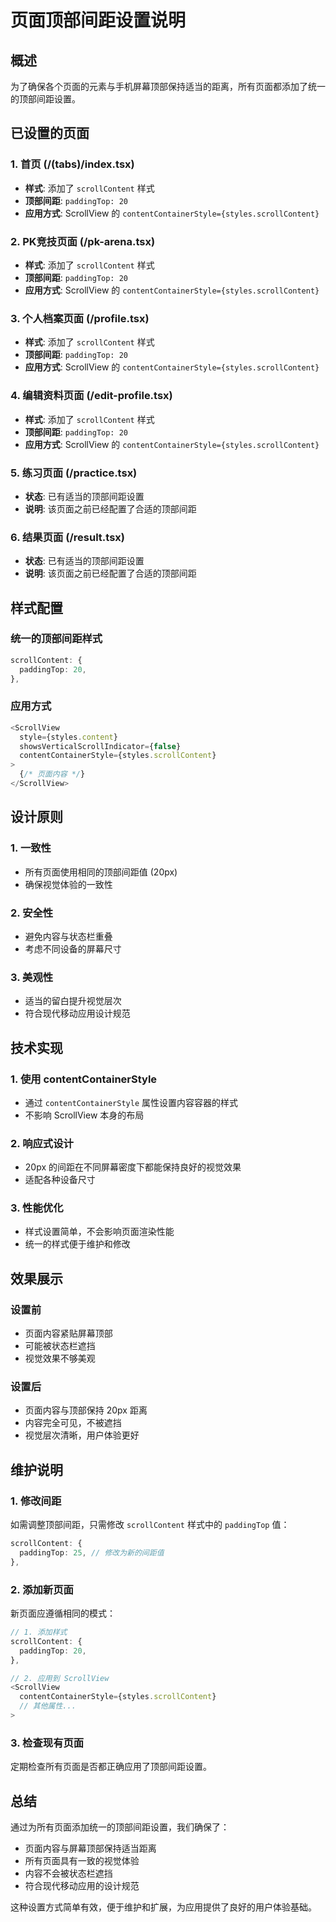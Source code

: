 # 页面顶部间距设置说明

## 概述
为了确保各个页面的元素与手机屏幕顶部保持适当的距离，所有页面都添加了统一的顶部间距设置。

## 已设置的页面

### 1. 首页 (/(tabs)/index.tsx)
- **样式**: 添加了 `scrollContent` 样式
- **顶部间距**: `paddingTop: 20`
- **应用方式**: ScrollView 的 `contentContainerStyle={styles.scrollContent}`

### 2. PK竞技页面 (/pk-arena.tsx)
- **样式**: 添加了 `scrollContent` 样式
- **顶部间距**: `paddingTop: 20`
- **应用方式**: ScrollView 的 `contentContainerStyle={styles.scrollContent}`

### 3. 个人档案页面 (/profile.tsx)
- **样式**: 添加了 `scrollContent` 样式
- **顶部间距**: `paddingTop: 20`
- **应用方式**: ScrollView 的 `contentContainerStyle={styles.scrollContent}`

### 4. 编辑资料页面 (/edit-profile.tsx)
- **样式**: 添加了 `scrollContent` 样式
- **顶部间距**: `paddingTop: 20`
- **应用方式**: ScrollView 的 `contentContainerStyle={styles.scrollContent}`

### 5. 练习页面 (/practice.tsx)
- **状态**: 已有适当的顶部间距设置
- **说明**: 该页面之前已经配置了合适的顶部间距

### 6. 结果页面 (/result.tsx)
- **状态**: 已有适当的顶部间距设置
- **说明**: 该页面之前已经配置了合适的顶部间距

## 样式配置

### 统一的顶部间距样式
```typescript
scrollContent: {
  paddingTop: 20,
},
```

### 应用方式
```typescript
<ScrollView 
  style={styles.content} 
  showsVerticalScrollIndicator={false} 
  contentContainerStyle={styles.scrollContent}
>
  {/* 页面内容 */}
</ScrollView>
```

## 设计原则

### 1. 一致性
- 所有页面使用相同的顶部间距值 (20px)
- 确保视觉体验的一致性

### 2. 安全性
- 避免内容与状态栏重叠
- 考虑不同设备的屏幕尺寸

### 3. 美观性
- 适当的留白提升视觉层次
- 符合现代移动应用设计规范

## 技术实现

### 1. 使用 contentContainerStyle
- 通过 `contentContainerStyle` 属性设置内容容器的样式
- 不影响 ScrollView 本身的布局

### 2. 响应式设计
- 20px 的间距在不同屏幕密度下都能保持良好的视觉效果
- 适配各种设备尺寸

### 3. 性能优化
- 样式设置简单，不会影响页面渲染性能
- 统一的样式便于维护和修改

## 效果展示

### 设置前
- 页面内容紧贴屏幕顶部
- 可能被状态栏遮挡
- 视觉效果不够美观

### 设置后
- 页面内容与顶部保持 20px 距离
- 内容完全可见，不被遮挡
- 视觉层次清晰，用户体验更好

## 维护说明

### 1. 修改间距
如需调整顶部间距，只需修改 `scrollContent` 样式中的 `paddingTop` 值：
```typescript
scrollContent: {
  paddingTop: 25, // 修改为新的间距值
},
```

### 2. 添加新页面
新页面应遵循相同的模式：
```typescript
// 1. 添加样式
scrollContent: {
  paddingTop: 20,
},

// 2. 应用到 ScrollView
<ScrollView 
  contentContainerStyle={styles.scrollContent}
  // 其他属性...
>
```

### 3. 检查现有页面
定期检查所有页面是否都正确应用了顶部间距设置。

## 总结

通过为所有页面添加统一的顶部间距设置，我们确保了：
- 页面内容与屏幕顶部保持适当距离
- 所有页面具有一致的视觉体验
- 内容不会被状态栏遮挡
- 符合现代移动应用的设计规范

这种设置方式简单有效，便于维护和扩展，为应用提供了良好的用户体验基础。
